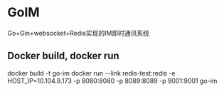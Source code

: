 # GoIM
Go+Gin+websocket+Redis实现的IM即时通讯系统

## Docker build, docker run
docker build -t go-im
docker run --link redis-test:redis -e HOST_IP=10.104.9.173 -p 8080:8080 -p 8089:8089 -p 9001:9001 go-im    

